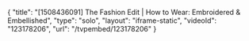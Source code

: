 {
    "title": "[1508436091] The Fashion Edit | How to Wear: Embroidered & Embellished",
    "type": "solo",
    "layout": "iframe-static",
    "videoId": "123178206",
    "url": "\/tvpembed\/123178206"
}